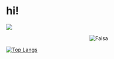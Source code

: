 # hi!
<img src="https://asset.kompas.com/crops/gljlZo-8XM4S0glEBU7a_zLeyxE=/5x5:2240x1495/750x500/data/photo/2020/05/27/5ecdd9dd4df19.jpg"/>
<p align="center"> <img src="https://github-readme-stats.vercel.app/api?username=justfaisa&show_icons=true&theme=gotham" alt="Faisa"/>    
    
[![Top Langs](https://github-readme-stats.vercel.app/api/top-langs/?username=justfaisa&layout=compact&theme=gotham)](https://github.com/justfaisa)
